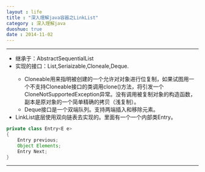 ```yaml
---
layout : life
title : "深入理解java容器之LinkList"
category : 深入理解java
duoshuo: true
date : 2014-11-02
---
```


------
* 继承于：AbstractSequentialList<E>
* 实现的接口：List,Seriaizable,Cloneale,Deque<E>.
  * Cloneable用来指明被创建的一个允许对对象进行位复制，如果试图用一个不支持Cloneable接口的类调用clone()方法，将引发一个CloneNotSupportedException异常。没有调用被复制对象的构造函数，副本是原对象的一个简单精确的拷贝（浅复制）。
  * Deque接口是一个双端队列。支持两端插入和移除元素。
* LinkList底层使用双向链表去实现的。里面有一个一个内部类Entry。
``` java 
private class Entry<E e>
{
    Entry previous;
    Object Elements;
    Entry Next;
}
```

------
